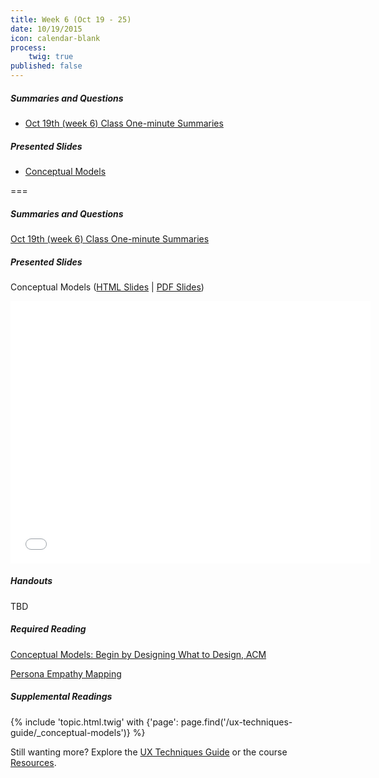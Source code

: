 ```yaml
---
title: Week 6 (Oct 19 - 25)
date: 10/19/2015
icon: calendar-blank
process:
    twig: true
published: false
---
```


##### Summaries and Questions
*   [Oct 19th (week 6) Class One-minute Summaries](https://canvas.sfu.ca/courses/22099/discussion_topics/382630)

##### Presented Slides
*   [Conceptual Models](http://slides.com/paulhibbitts/cmpt-363-153-slides-in-progress#/)  

===

<style>iframe.embedly-card{float:left;}</style>
##### Summaries and Questions
[Oct 19th (week 6) Class One-minute Summaries](https://canvas.sfu.ca/courses/22099/discussion_topics/382630)

##### Presented Slides  
Conceptual Models ([HTML Slides](http://slides.com/paulhibbitts/cmpt-363-153-slides-in-progress#/) | [PDF Slides](http://1drv.ms/1TNqz4z))

<div class="row">
  <div class="col s10">
    <div class="video-container"><iframe src="//slides.com/paulhibbitts/cmpt-363-153-slides-in-progress/embed?style=light" width="576" height="420" scrolling="no" frameborder="0" webkitallowfullscreen mozallowfullscreen allowfullscreen></iframe></div>
    </div>
  </div>

##### Handouts  
TBD

##### Required Reading  
[Conceptual Models: Begin by Designing What to Design, ACM](https://login.proxy.lib.sfu.ca/login?url=http://dl.acm.org/citation.cfm?id=503355.503366&coll=DL&dl=ACM&CFID=521069893&CFTOKEN=17492962)
<div class="row"> <div class="col s10">
  <a class="embedly-card" href="https://login.proxy.lib.sfu.ca/login?url=http://dl.acm.org/citation.cfm?id=503355.503366&coll=DL&dl=ACM&CFID=521069893&CFTOKEN=17492962">Persona Empathy Mapping</a>
<script async src="//cdn.embedly.com/widgets/platform.js" charset="UTF-8"></script></div></div>

##### Supplemental Readings
{% include 'topic.html.twig' with {'page': page.find('/ux-techniques-guide/_conceptual-models')} %}  

Still wanting more? Explore the [UX Techniques Guide](../../ux-techniques-guide) or the course [Resources](../../resources).  

